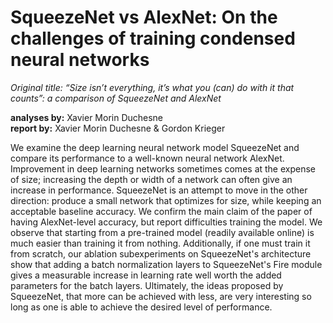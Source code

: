 # SqueezeNet vs AlexNet: On the challenges of training condensed neural networks
_Original title: “Size isn’t everything, it’s what you (can) do with it that counts”: a comparison of SqueezeNet and AlexNet_

**analyses by:** Xavier Morin Duchesne  
**report by:** Xavier Morin Duchesne & Gordon Krieger  

We examine the deep learning neural network model SqueezeNet and compare its performance to a well-known neural network AlexNet. Improvement in deep learning networks
sometimes comes at the expense of size; increasing the depth or width of a network can often give an increase in performance. SqueezeNet is an attempt to move in the other direction: produce a small network that optimizes for size, while keeping an acceptable baseline accuracy. We confirm the main claim of the paper of having
AlexNet-level accuracy, but report difficulties training the model. We observe that starting from a pre-trained model (readily available online) is much easier than training it from nothing. Additionally, if one must train it from scratch, our ablation subexperiments on SqueezeNet's architecture show that adding a batch normalization layers to SqueezeNet's Fire module gives a measurable increase in learning rate well worth the added parameters for the batch layers. Ultimately, the ideas proposed by SqueezeNet, that more can be achieved with less, are very interesting so long as one is able to achieve the desired level of performance.
